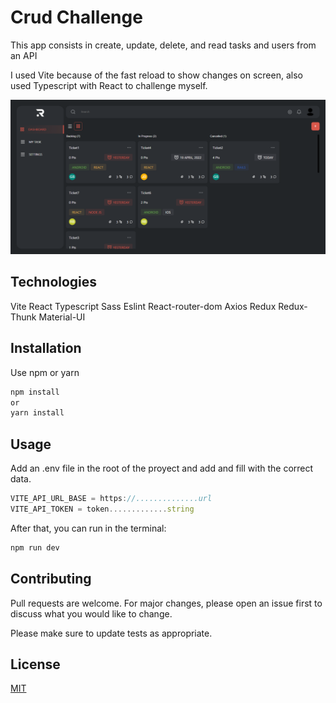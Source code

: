 # Crud Challenge

This app consists in create, update, delete, and read tasks and users from an API

I used Vite because of the fast reload to show changes on screen, also used Typescript with React to challenge myself.

<img src='./src/images/png/challenge1.png'></img>

## Technologies
Vite
React
Typescript
Sass
Eslint
React-router-dom
Axios
Redux
Redux-Thunk
Material-UI

## Installation

Use npm or yarn
```bash
npm install
or
yarn install
```

## Usage

Add an .env file in the root of the proyect and add and fill with the correct data.

```javascript
VITE_API_URL_BASE = https://..............url
VITE_API_TOKEN = token.............string

```
After that, you can run in the terminal:

```javascript
npm run dev
```

## Contributing
Pull requests are welcome. For major changes, please open an issue first to discuss what you would like to change.

Please make sure to update tests as appropriate.

## License
[MIT](https://choosealicense.com/licenses/mit/)
